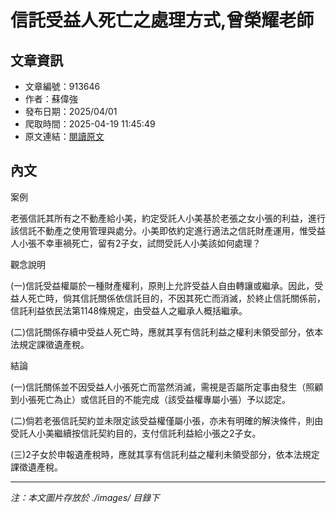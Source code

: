 # 信託受益人死亡之處理方式,曾榮耀老師

## 文章資訊
- 文章編號：913646
- 作者：蘇偉強
- 發布日期：2025/04/01
- 爬取時間：2025-04-19 11:45:49
- 原文連結：[閱讀原文](https://real-estate.get.com.tw/Columns/detail.aspx?no=913646)

## 內文
案例

老張信託其所有之不動產給小美，約定受託人小美基於老張之女小張的利益，進行該信託不動產之使用管理與處分。小美即依約定進行適法之信託財產運用，惟受益人小張不幸車禍死亡，留有2子女，試問受託人小美該如何處理？

觀念說明

(一)信託受益權屬於一種財產權利，原則上允許受益人自由轉讓或繼承。因此，受益人死亡時，倘其信託關係依信託目的，不因其死亡而消滅，於終止信託關係前，信託利益依民法第1148條規定，由受益人之繼承人概括繼承。

(二)信託關係存續中受益人死亡時，應就其享有信託利益之權利未領受部分，依本法規定課徵遺產稅。

結論

(一)信託關係並不因受益人小張死亡而當然消滅，需視是否屬所定事由發生（照顧到小張死亡為止）或信託目的不能完成（該受益權專屬小張）予以認定。

(二)倘若老張信託契約並未限定該受益權僅屬小張，亦未有明確的解決條件，則由受託人小美繼續按信託契約目的，支付信託利益給小張之2子女。

(三)2子女於申報遺產稅時，應就其享有信託利益之權利未領受部分，依本法規定課徵遺產稅。

---
*注：本文圖片存放於 ./images/ 目錄下*
